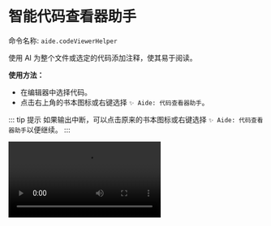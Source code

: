 # 智能代码查看器助手

命令名称: `aide.codeViewerHelper`

使用 AI 为整个文件或选定的代码添加注释，使其易于阅读。

**使用方法：**

- 在编辑器中选择代码。
- 点击右上角的书本图标或右键选择 `✨ Aide: 代码查看器助手`。

::: tip 提示
如果输出中断，可以点击原来的书本图标或右键选择 `✨ Aide: 代码查看器助手`以便继续。
:::

<Video src="/videos/aide-code-viewer-helper.mp4"/>

**相关配置：**

- 你可以通过配置 [`aide.codeViewerHelperPrompt`](../configuration/code-viewer-helper-prompt.md) 来自定义对应的 AI 提示词模板。
